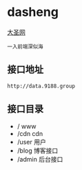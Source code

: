 # dasheng
[大圣网](http://www.9188.group)


`一入前端深似海`
    



## 接口地址
`http://data.9188.group`

## 接口目录
- /      www
- /cdn   cdn
- /user  用户
- /blog  博客接口
- /admin  后台接口